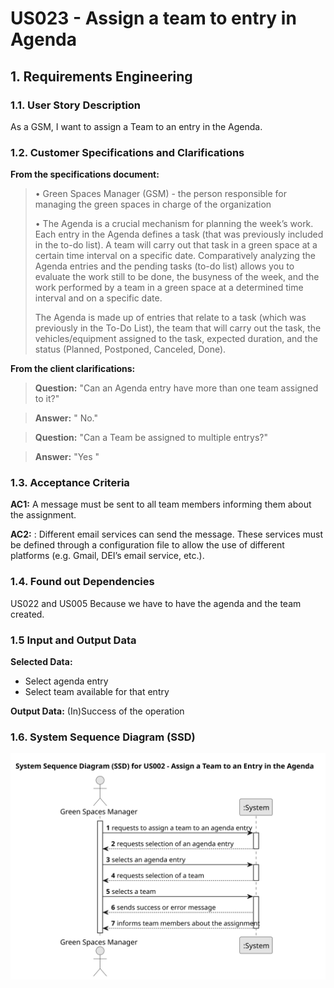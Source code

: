 # US023 - Assign a team to entry in Agenda


## 1. Requirements Engineering

### 1.1. User Story Description

As a GSM, I want to assign a Team to an entry in the Agenda.

### 1.2. Customer Specifications and Clarifications 

**From the specifications document:**

>	• Green Spaces Manager (GSM) - the person responsible for managing
the green spaces in charge of the organization
>
> • The Agenda is a crucial mechanism for planning the week’s work. Each entry
in the Agenda defines a task (that was previously included in the to-do list).
A team will carry out that task in a green space at a certain time interval
on a specific date. Comparatively analyzing the Agenda entries and the
pending tasks (to-do list) allows you to evaluate the work still to be done,
the busyness of the week, and the work performed by a team in a green space
at a determined time interval and on a specific date.
>
> The Agenda is made
up of entries that relate to a task (which was previously in the To-Do List),
the team that will carry out the task, the vehicles/equipment assigned to
the task, expected duration, and the status (Planned, Postponed, Canceled,
Done).


**From the client clarifications:**

> **Question:**
> "Can an Agenda entry have more than one team assigned to it?"


> **Answer:** 
"
No."

> **Question:** 
 "Can a Team be assigned to multiple entrys?"

> **Answer:**
"Yes
"

### 1.3. Acceptance Criteria

 **AC1:**  A message must be sent to all team members informing
 them about the assignment.

 **AC2:** : Different email services can send the message. These services must be defined through a configuration file to allow the use
 of different platforms (e.g. Gmail, DEI’s email service, etc.).

### 1.4. Found out Dependencies

US022 and US005 Because we have to have the agenda and the team created.

### 1.5 Input and Output Data

**Selected Data:**
* Select agenda entry
* Select team available for that entry


**Output Data:**
(In)Success of the operation

### 1.6. System Sequence Diagram (SSD)


![System Sequence Diagram - Alternative One](svg/us002-system-sequence-diagram.svg)



